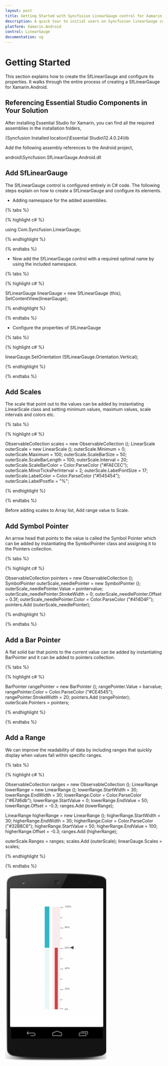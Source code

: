 ```yaml
---
layout: post
title: Getting Started with Syncfusion LinearGauge control for Xamarin.Android
description: A quick tour to initial users on Syncfusion linearGauge control for Xamarin.Android platform
platform: Xamarin.Android
control: LinearGauge
documentation: ug
---
```


# Getting Started

This section explains how to create the SfLinearGauge and configure its properties. It walks through the entire process of creating a SfLinearGauge for Xamarin.Android.

## Referencing Essential Studio Components in Your Solution

After installing Essential Studio for Xamarin, you can find all the required assemblies in the installation folders,

{Syncfusion Installed location}\Essential Studio\12.4.0.24\lib

Add the following assembly references to the Android project,

android\Syncfusion.SfLinearGauge.Android.dll

## Add SfLinearGauge

The SfLinearGauge control is configured entirely in C# code. The following steps explain on how to create a SfLinearGauge and configure its elements.

* Adding namespace for the added assemblies.

{% tabs %}

{% highlight c# %}

using Com.Syncfusion.LinearGauge; 

{% endhighlight %}

{% endtabs %}

* Now add the SfLinearGauge control with a required optimal name by using the included namespace.

{% tabs %}

{% highlight c# %}

SfLinearGauge linearGauge = new SfLinearGauge (this);
SetContentView(linearGauge);
	
{% endhighlight %}

{% endtabs %}

* Configure the properties of SfLinearGauge

{% tabs %}

{% highlight c# %}

linearGauge.SetOrientation (SfLinearGauge.Orientation.Vertical);

{% endhighlight %}

{% endtabs %}

## Add Scales

The scale that point out to the values can be added by instantiating LinearScale class and setting minimum values, maximum values, scale intervals and colors etc.

{% tabs %}

{% highlight c# %}

ObservableCollection<LinearScale> scales = new ObservableCollection<LinearScale> ();
LinearScale outerScale = new LinearScale ();
outerScale.Minimum = 0;
outerScale.Maximum = 100;
outerScale.ScaleBarSize = 50;
outerScale.ScaleBarLength = 100;
outerScale.Interval = 20;
outerScale.ScaleBarColor = Color.ParseColor ("#FAECEC");
outerScale.MinorTicksPerInterval = 2;
outerScale.LabelFontSize = 17;
outerScale.LabelColor = Color.ParseColor ("#545454");
outerScale.LabelPostfix = "%";
			
{% endhighlight %}

{% endtabs %}

Before adding scales to Array list, Add range value to Scale.

## Add Symbol Pointer

An arrow head that points to the value is called the Symbol Pointer which can be added by instantiating the SymbolPointer class and assigning it to the Pointers collection.

{% tabs %}

{% highlight c# %}

ObservableCollection<LinearPointer> pointers = new ObservableCollection<LinearPointer> ();
SymbolPointer outerScale_needlePointer = new SymbolPointer ();
outerScale_needlePointer.Value = pointervalue;
outerScale_needlePointer.StrokeWidth = 0;
outerScale_needlePointer.Offset = 0.3f;
outerScale_needlePointer.Color = Color.ParseColor ("#414D4F");
pointers.Add (outerScale_needlePointer);
			
{% endhighlight %}

{% endtabs %}

## Add a Bar Pointer

A flat solid bar that points to the current value can be added by instantiating BarPointer and it can be added to pointers collection.

{% tabs %}

{% highlight c# %}
		
BarPointer rangePointer = new BarPointer ();
rangePointer.Value = barvalue;
rangePointer.Color = Color.ParseColor ("#CE4545");
rangePointer.StrokeWidth = 20;
pointers.Add (rangePointer);
outerScale.Pointers = pointers;
			
{% endhighlight %}

{% endtabs %}

## Add a Range

We can improve the readability of data by including ranges that quickly display when values fall within specific ranges.

{% tabs %}

{% highlight c# %}

ObservableCollection<LinearRange> ranges = new ObservableCollection<LinearRange> ();
LinearRange lowerRange = new LinearRange ();
lowerRange.StartWidth = 30;
lowerRange.EndWidth = 30;
lowerRange.Color = Color.ParseColor ("#67d6db");
lowerRange.StartValue = 0;
lowerRange.EndValue = 50;
lowerRange.Offset = -0.3;
ranges.Add (lowerRange);

LinearRange higherRange = new LinearRange ();
higherRange.StartWidth = 30;
higherRange.EndWidth = 30;
higherRange.Color = Color.ParseColor ("#32B8C6");
higherRange.StartValue = 50;
higherRange.EndValue = 100;
higherRange.Offset = -0.3;
ranges.Add (higherRange);

outerScale.Ranges = ranges;
scales.Add (outerScale);
linearGauge.Scales = scales;
			
{% endhighlight %}

{% endtabs %}

![](images/Studio.png)



